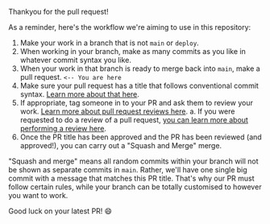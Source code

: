 Thankyou for the pull request!

As a reminder, here's the workflow we're aiming to use in this repository:

1. Make your work in a branch that is not `main` or `deploy`.
2. When working in your branch, make as many commits as you like in whatever commit syntax you like.
3. When your work in that branch is ready to merge back into `main`, make a pull request. `<-- You are here`
4. Make sure your pull request has a title that follows conventional commit syntax. [Learn more about that here](https://www.conventionalcommits.org/).
5. If appropriate, tag someone in to your PR and ask them to review your work. [Learn more about pull request reviews here](https://docs.github.com/en/pull-requests/collaborating-with-pull-requests/proposing-changes-to-your-work-with-pull-requests/requesting-a-pull-request-review).
	a. If you were requested to do a review of a pull request, [you can learn more about performing a review here](https://www.youtube.com/watch?v=lSnbOtw4izI).
6. Once the PR title has been approved and the PR has been reviewed (and approved!), you can carry out a "Squash and Merge" merge.

"Squash and merge" means all random commits within your branch will not be shown as separate commits in `main`. Rather, we'll have one single big commit with a message that matches this PR title. That's why our PR must follow certain rules, while your branch can be totally customised to however you want to work.

Good luck on your latest PR! :smile:
